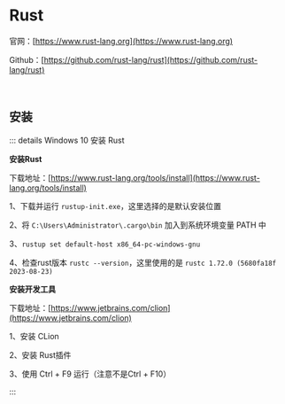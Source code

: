 # Rust

官网：[https://www.rust-lang.org](https://www.rust-lang.org)

Github：[https://github.com/rust-lang/rust](https://github.com/rust-lang/rust)

<br />

## 安装

::: details Windows 10 安装 Rust

**安装Rust**

下载地址：[https://www.rust-lang.org/tools/install](https://www.rust-lang.org/tools/install)

1、下载并运行 `rustup-init.exe`，这里选择的是默认安装位置

2、将 `C:\Users\Administrator\.cargo\bin` 加入到系统环境变量 PATH 中

3、`rustup set default-host x86_64-pc-windows-gnu`

4、检查rust版本 `rustc --version`，这里使用的是 `rustc 1.72.0 (5680fa18f 2023-08-23)`



**安装开发工具**

下载地址：[https://www.jetbrains.com/clion](https://www.jetbrains.com/clion)

1、安装 CLion

2、安装 Rust插件

3、使用 Ctrl + F9 运行（注意不是Ctrl + F10）

:::



